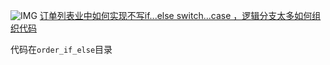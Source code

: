 ![IMG](https://cdn.coldqiu.com/image-jepg/%E6%93%8D%E4%BD%9C%E5%8C%BA%E5%9F%9F-%E9%A1%B5%E9%9D%A2.PNG)
[订单列表业中如何实现不写if...else switch...case ，逻辑分支太多如何组织代码](https://juejin.cn/post/6938423195301052453)

代码在`order_if_else`目录
